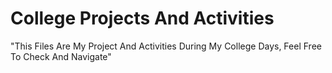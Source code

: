 # College Projects And Activities

"This Files Are My Project And Activities During My College Days, Feel Free To Check And Navigate"
